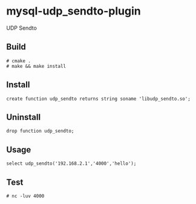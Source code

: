mysql-udp_sendto-plugin
=======================

UDP Sendto 

Build
-----
    # cmake .
    # make && make install

Install
-------
    create function udp_sendto returns string soname 'libudp_sendto.so';
    
Uninstall
---------
    drop function udp_sendto;

Usage
-----
    select udp_sendto('192.168.2.1','4000','hello');

Test
----
    # nc -luv 4000
